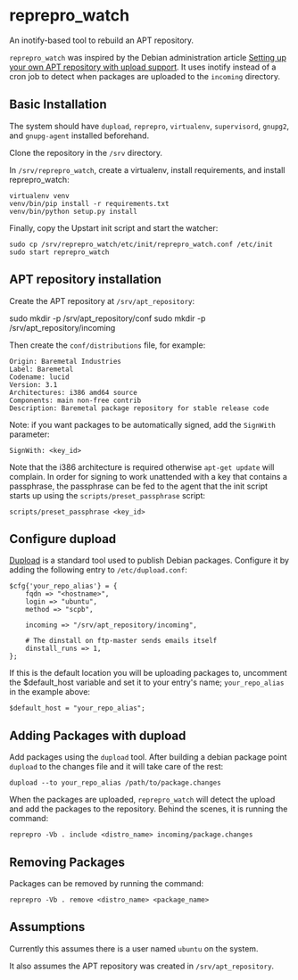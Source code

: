 reprepro_watch
==============

An inotify-based tool to rebuild an APT repository.

`reprepro_watch` was inspired by the Debian administration article [Setting up
your own APT repository with upload support](http://www.debian-administration.org/articles/286).  It uses inotify
instead of a cron job to detect when packages are uploaded to the `incoming`
directory.


Basic Installation
------------------

The system should have `dupload`, `reprepro`, `virtualenv`, `supervisord`, `gnupg2`, and
`gnupg-agent` installed beforehand.

Clone the repository in the `/srv` directory.

In `/srv/reprepro_watch`, create a virtualenv, install requirements, and
install reprepro_watch:

```
virtualenv venv
venv/bin/pip install -r requirements.txt
venv/bin/python setup.py install
```

Finally, copy the Upstart init script and start the watcher:

```
sudo cp /srv/reprepro_watch/etc/init/reprepro_watch.conf /etc/init
sudo start reprepro_watch
```


APT repository installation
---------------------------

Create the APT repository at `/srv/apt_repository`:

sudo mkdir -p /srv/apt_repository/conf
sudo mkdir -p /srv/apt_repository/incoming

Then create the `conf/distributions` file, for example:

```
Origin: Baremetal Industries
Label: Baremetal
Codename: lucid
Version: 3.1
Architectures: i386 amd64 source
Components: main non-free contrib
Description: Baremetal package repository for stable release code
```

Note: if you want packages to be automatically signed, add the `SignWith` parameter:

```
SignWith: <key_id>
```
Note that the i386 architecture is required otherwise `apt-get update` will
complain.  In order for signing to work unattended with a key that contains a
passphrase, the passphrase can be fed to the agent that the init script starts
up using the `scripts/preset_passphrase` script:

```
scripts/preset_passphrase <key_id>
```

Configure dupload
-----------------

[Dupload](http://packages.debian.org/search?keywords=dupload) is a standard tool
used to publish Debian packages.  Configure it by adding the following entry to
`/etc/dupload.conf`:

```
$cfg{'your_repo_alias'} = {
    fqdn => "<hostname>",
    login => "ubuntu",
    method => "scpb",

    incoming => "/srv/apt_repository/incoming",

    # The dinstall on ftp-master sends emails itself
    dinstall_runs => 1,
};
```

If this is the default location you will be uploading packages to, uncomment
the $default_host variable and set it to your entry's name; `your_repo_alias`
in the example above:

```
$default_host = "your_repo_alias";
```


Adding Packages with dupload
----------------------------

Add packages using the `dupload` tool.  After building a debian package point
`dupload` to the changes file and it will take care of the rest:

```
dupload --to your_repo_alias /path/to/package.changes
```

When the packages are uploaded, `reprepro_watch` will detect the upload and add
the packages to the repository.  Behind the scenes, it is running the command:

```
reprepro -Vb . include <distro_name> incoming/package.changes
```

Removing Packages
-----------------

Packages can be removed by running the command:

```
reprepro -Vb . remove <distro_name> <package_name>
```


Assumptions
-----------

Currently this assumes there is a user named `ubuntu` on the system.

It also assumes the APT repository was created in `/srv/apt_repository`.
